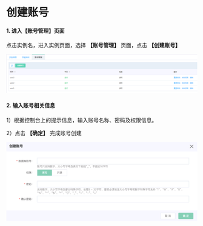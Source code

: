 # 创建账号

#### 1. 进入【账号管理】页面

点击实例名，进入实例页面，选择 **【账号管理】** 页面，点击 **【创建账号】**

![账号列表](../../../../../image/JCHDB/account-list.png)

#### 2. 输入账号相关信息

1）根据控制台上的提示信息，输入账号名称、密码及权限信息。

2）点击 **【确定】** 完成账号创建

![创建账号](../../../../../image/JCHDB/create-account.png)
